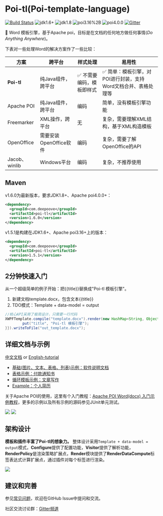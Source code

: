 # Poi-tl(Poi-template-language)

[![Build Status](https://travis-ci.org/Sayi/poi-tl.svg?branch=master)](https://travis-ci.org/Sayi/poi-tl) ![jdk1.6+](https://img.shields.io/badge/jdk-1.6%2B-orange.svg) ![jdk1.8](https://img.shields.io/badge/jdk-1.8-orange.svg) ![poi3.16%2B](https://img.shields.io/badge/apache--poi-3.16%2B-blue.svg) ![poi4.0.0](https://img.shields.io/badge/apache--poi-4.0.0-blue.svg) [![Gitter](https://badges.gitter.im/Sayi/poi-tl.svg)](https://gitter.im/Sayi/poi-tl?utm_source=badge&utm_medium=badge&utm_campaign=pr-badge)

:memo:  Word 模板引擎，基于Apache poi，目标是在文档的任何地方做任何事情(*Do Anything Anywhere*)。

下表对一些处理Word的解决方案作了一些比较：

| 方案 | 跨平台 | 样式处理  | 易用性
| --- | --- | --- | --- |
| **Poi-tl** | 纯Java组件，跨平台 | :white_check_mark: 不需要编码，模板即样式 | :white_check_mark: 简单：模板引擎，对POI进行封装，支持Word文档合并、表格处理等
| Apache POI | 纯Java组件，跨平台 | 编码 | 简单，没有模板引擎功能
| Freemarker | XML操作，跨平台 | 无 | 复杂，需要理解XML结构，基于XML构造模板
| OpenOffice | 需要安装OpenOffice软件 | 编码 | 复杂，需要了解OpenOffice的API
| Jacob、winlib | Windows平台 | 编码 | 复杂，不推荐使用

## Maven
v1.6.0为最新版本，要求JDK1.8+、Apache poi4.0.0+：

```xml
<dependency>
  <groupId>com.deepoove</groupId>
  <artifactId>poi-tl</artifactId>
  <version>1.6.0</version>
</dependency>
```

v1.5.1是构建在JDK1.6+、Apache poi3.16+上的版本：

```xml
<dependency>
  <groupId>com.deepoove</groupId>
  <artifactId>poi-tl</artifactId>
  <version>1.5.1</version>
</dependency>
```

## 2分钟快速入门
从一个超级简单的例子开始：把{{title}}替换成"Poi-tl 模板引擎"。

1. 新建文档template.docx，包含文本{{title}}
2. TDO模式：Template + data-model = output

```java
//核心API采用了极简设计，只需要一行代码
XWPFTemplate.compile("template.docx").render(new HashMap<String, Object>(){{
        put("title", "Poi-tl 模板引擎");
}}).writeToFile("out_template.docx");
```

## 详细文档与示例

[中文文档](http://deepoove.com/poi-tl) or [English-tutorial](https://github.com/Sayi/poi-tl/wiki/2.English-tutorial)

* [基础(图片、文本、表格、列表)示例：软件说明文档](http://deepoove.com/poi-tl/#_%E8%BD%AF%E4%BB%B6%E8%AF%B4%E6%98%8E%E6%96%87%E6%A1%A3)
* [表格示例：付款通知书](http://deepoove.com/poi-tl/#example-table)
* [循环模板示例：文章写作](http://deepoove.com/poi-tl/#example-article)
* [Example：个人简历](http://deepoove.com/poi-tl/#_%E4%B8%AA%E4%BA%BA%E7%AE%80%E5%8E%86)

关于Apache POI的使用，这里有个入门教程：[Apache POI Word(docx) 入门示例教程](http://deepoove.com/poi-tl/apache-poi-guide.html)，更多的示例以及所有示例的源码参见JUnit单元测试。

![](http://deepoove.com/poi-tl/demo.png)
![](http://deepoove.com/poi-tl/demo_result.png)

## 架构设计
**模板和插件丰富了Poi-tl的想象力。** 整体设计采用`Template + data-model = output`模式，**Configure**提供了配置功能，**Visitor**提供了解析功能，**RenderPolicy**是渲染策略扩展点，**Render**模块提供了**RenderDataCompute**标签表达式计算扩展点，通过插件对每个标签进行渲染。

![](http://deepoove.com/poi-tl/arch.png)

## 建议和完善
参见[常见问题](http://deepoove.com/poi-tl/#_%E5%B8%B8%E8%A7%81%E9%97%AE%E9%A2%98)，欢迎在GitHub Issue中提问和交流。

社区交流讨论群：[Gitter频道](https://gitter.im/Sayi/poi-tl)

